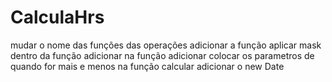 # CalculaHrs

mudar o nome das funções das operações
adicionar a função aplicar mask dentro da função adicionar
na função adicionar colocar os parametros de quando for mais e menos 
na função calcular adicionar o new Date
